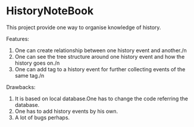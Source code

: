 # HistoryNoteBook
This project provide one way to organise knowledge of history.

Features:
1) One can create relationship between one history event and another./n
2) One can see the tree structure around one history event and how the history goes on./n
3) One can add tag to a history event for further collecting events of the same tag./n

Drawbacks:
1) It is based on local database.One has to change the code referring the database.
2) One has to add history events by his own.
3) A lot of bugs perhaps.
